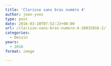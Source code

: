 ```yaml
---
title: 'Clarisse sans bras numéro 4'
author: jean-yves
type: post
date: 2016-03-20T07:52:23+00:00
url: /clarisse-sans-bras-numero-4-20032016-2/
categories:
  - Dessin
years:
  - 2016
format: image

---
```


